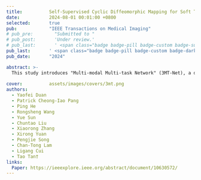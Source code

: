 ```yaml
---
title:          Self-Supervised Cyclic Diffeomorphic Mapping for Soft Tissue Deformation Recovery in Robotic Surgery Scenes
date:           2024-08-01 00:01:00 +0800
selected:       true
pub:            "IEEE Transactions on Medical Imaging"
# pub_pre:        "Submitted to "
# pub_post:       'Under review.'
# pub_last:       ' <span class="badge badge-pill badge-custom badge-success">Spotlight</span>'
pub_last:       ' <span class="badge badge-pill badge-custom badge-dark">Journal</span>'
pub_date:       "2024"

abstract: >-
  This study introduces "Multi-modal Multi-task Network" (3MT-Net), a deep learning architecture using clinical data, B-mode, and color Doppler ultrasound. 3MT-Net employs AM-CapsNet for tumor feature extraction, cross-attention for data fusion, and ensemble learning for optimization. Extensive testing on two datasets showed 3MT-Net outperforms the industrial-grade CAD product S-detect, achieving higher AUC.
  
cover:          assets/images/covers/3mt.png
authors:
  - Yaofei Duan
  - Patrick Cheong-Iao Pang
  - Ping He
  - Rongsheng Wang
  - Yue Sun
  - Chuntao Liu
  - Xiaorong Zhang
  - Xirong Yuan
  - Pengjie Song
  - Chan-Tong Lam
  - Ligang Cui
  - Tao Tan†
links:
  Paper: https://ieeexplore.ieee.org/abstract/document/10630572/
---
```

